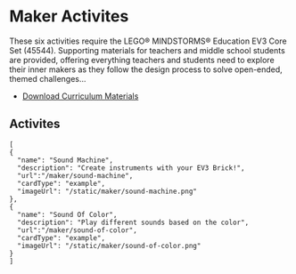 # Maker Activites

These six activities require the LEGO® MINDSTORMS® Education EV3 Core Set (45544). Supporting materials for teachers and middle school students are provided, offering everything teachers and students need to explore their inner makers as they follow the design process to solve open-ended, themed challenges...

* [Download Curriculum Materials](https://education.lego.com/en-us/downloads/mindstorms-ev3)

## Activites

```codecard
[
{
  "name": "Sound Machine",
  "description": "Create instruments with your EV3 Brick!",
  "url":"/maker/sound-machine",
  "cardType": "example",
  "imageUrl": "/static/maker/sound-machine.png"
},
{
  "name": "Sound Of Color",
  "description": "Play different sounds based on the color",
  "url":"/maker/sound-of-color",
  "cardType": "example",
  "imageUrl": "/static/maker/sound-of-color.png"
}
]
```
